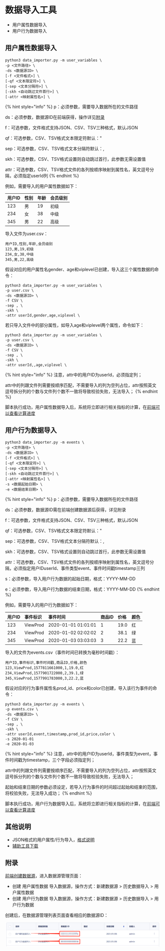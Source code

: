 # 数据导入工具



* 用户属性数据导入
* 用户行为数据导入

## 用户属性数据导入

```text
python3 data_importer.py -m user_variables \
-p <文件路径> \
-ds <数据源ID> \
[-f <文件格式>] \
[-qf <文本限定符>] \
[-sep <文本分隔符>] \
[-skh <自动跳过文件首行>] \
[-attr <映射属性名>] \
```

{% hint style="info" %}
p：必须参数，需要导入数据所在的文件路径

ds：必须参数，数据源ID在前端获得，操作详见[附录]()

f：可选参数，文件格式支持JSON、CSV、TSV三种格式，默认JSON

qf：可选参数，CSV、TSV格式文本限定符默认："

sep：可选参数，CSV、TSV格式文本分隔符默认：,

skh：可选参数，CSV、TSV格式设置则自动跳过首行，此参数无需设置值

attr：可选参数，CSV、TSV格式文件的各列按顺序映射到属性名，英文逗号分隔，必须指定userId列
{% endhint %}

例如，需要导入的用户属性数据如下：

| 用户ID | 性别 | 年龄 | 会员级别 |
| :--- | :--- | :--- | :--- |
| 123 | 男 | 19 | 初级 |
| 234 | 女 | 38 | 中级 |
| 345 | 男 | 22 | 高级 |

导入文件为user.csv：

```text
用户ID,性别,年龄,会员级别
123,男,19,初级
234,女,38,中级
345,男,22,高级
```

假设对应的用户属性名gender、age和viplevel已创建，导入这三个属性数据的命令：

```text
python3 data_importer.py -m user_variables \
-p user.csv \
-ds <数据源ID> \
-f CSV \
-sep , \
-skh \
-attr userId,gender,age,viplevel \
```

若只导入文件中的部分属性，如导入age和viplevel两个属性，命令如下：

```text
python3 data_importer.py -m user_variables \
-p user.csv \
-ds <数据源ID> \
-f CSV \
-sep , \
-skh \
-attr userId,,age,viplevel \
```

{% hint style="info" %}
注意，attr中的用户ID为userId，必须指定列；

attr中的列跟文件列需要按顺序匹配，不需要导入的列为空列占位，attr按照英文逗号拆分列的个数与文件列个数不一致将导致校验失败，无法导入；
{% endhint %}

脚本执行成功，用户属性数据导入后，系统将立即进行相关指标的计算，在[前端可以查看计算进度](../../product-manual/customer-data-platform/datasource/data-import.md)

## 用户行为数据导入

```text
python3 data_importer.py -m events \
-p <文件路径> \
-ds <数据源ID> \
[-f <文件格式>] \
[-qf <文本限定符>] \
[-sep <文本分隔符>] \
[-skh <自动跳过文件首行>] \
[-attr <映射属性名>] \
-s <数据起始日期> \
-e <数据结束日期> \
```

{% hint style="info" %}
p：必须参数，需要导入数据所在的文件路径

ds：必须参数，数据源ID需在前端创建数据源后获得，详见附录

f：可选参数，文件格式支持JSON、CSV、TSV三种格式，默认JSON

qf：可选参数，CSV、TSV格式文本限定符默认："

sep：可选参数，CSV、TSV格式文本分隔符默认：,

skh：可选参数，CSV、TSV格式设置则自动跳过首行，此参数无需设置值

attr：可选参数，CSV、TSV格式文件的各列按顺序映射到属性名，英文逗号分隔，必须指定用户IDuserId、事件类型event、事件时间戳timestamp三列

s：必须参数，导入用户行为数据的起始日期，格式：YYYY-MM-DD

e：必须参数，导入用户行为数据的结束日期，格式：YYYY-MM-DD
{% endhint %}

例如，需要导入的用户行为数据如下：

| 用户ID | 事件标识 | 事件时间 | 商品ID | 价格 | 颜色 |
| :--- | :--- | :--- | :--- | :--- | :--- |
| 123 | ViewProd | 2020-01-01 01:01:01 | 1 | 19.0 | 红 |
| 234 | ViewProd | 2020-01-02 02:02:02 | 2 | 38.1 | 绿 |
| 345 | ViewProd | 2020-01-03 03:03:03 | 3 | 22.2 | 蓝 |

导入的文件为events.csv（事件时间已转换为毫秒时间戳）：

```text
用户ID,事件标识,事件时间戳,商品ID,价格,颜色
123,ViewProd,1577811661000,1,19.0,红
234,ViewProd,1577901722000,2,39.1,绿
345,ViewProd,1577991783000,3,22.2,蓝
```

假设对应的行为事件属性名prod\_id、price和color已创建，导入该行为事件的命令：

```text
python3 data_importer.py -m events \
-p events.csv \
-ds <数据源ID> \
-f CSV \
-sep , \
-skh \
-attr userId,event,timestamp,prod_id,price,color \
-s 2020-01-01
-e 2020-01-03
```

{% hint style="info" %}
注意，attr中的用户ID为userId，事件类型为event，事件时间戳为timestamp，三个字段必须指定列；

attr中的列跟文件列需要按顺序匹配，不需要导入的列为空列占位，attr按照英文逗号拆分列的个数与文件列个数不一致将导致校验失败，无法导入；

起始和结束日期的参数必须设定，若导入行为事件的时间超过起始和结束的范围，将校验失败，无法导入成功；
{% endhint %}

脚本执行成功，用户行为数据导入后，系统将立即进行相关指标的计算，在[前端可以查看计算进度](../../product-manual/customer-data-platform/datasource/data-import.md)

## 其他说明

* JSON格式的用户属性/行为导入，[格式说明](../../product-manual/customer-data-platform/datasource/data-import.md#shu-ju-dao-ru-ge-shi)
* [辅助工具下载](./)

## 附录

[前端创建数据源](../../product-manual/customer-data-platform/datasource/datasource-manage.md#chuang-jian-shu-ju-yuan)，进入数据源管理页面：

* 创建 用户属性数据 导入数据源，操作方式：新建数据源 &gt; 历史数据导入 &gt; 用户属性数据
* 创建 用户行为数据 导入数据源，操作方式：新建数据源 &gt; 历史数据导入 &gt; 用户行为数据

创建后，在数据源管理列表页面查看相应的数据源ID：

![](../../.gitbook/assets/image%20%28466%29.png)

